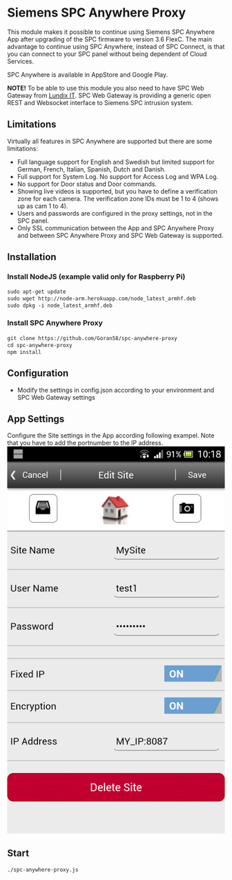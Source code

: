 # Siemens SPC Anywhere Proxy

This module makes it possible to continue using Siemens SPC Anywhere App after upgrading of the SPC firmware to version 3.6 FlexC. The main advantage to continue using SPC Anywhere, instead of SPC Connect, is that you can connect to your SPC panel without being dependent of Cloud Services.

SPC Anywhere is available in AppStore and Google Play.

<b>NOTE!</b> To be able to use this module you also need to have SPC Web Gateway from [Lundix IT](http://www.lundix.se/smarta-losningar). SPC Web Gateway is providing a generic open REST and Websocket interface to Siemens SPC intrusion system.

## Limitations
Virtually all features in SPC Anywhere are supported but there are some limitations:
  - Full language support for English and Swedish but limited support for German, French, Italian, Spanish, Dutch and Danish.
  - Full support for System Log. No support for Access Log and WPA Log.
  - No support for Door status and Door commands.
  - Showing live videos is supported, but you have to define a verification zone for each camera. The verification zone IDs must be 1 to 4 (shows up as cam 1 to 4).
  - Users and passwords are configured in the proxy settings, not in the SPC panel. 
  - Only SSL communication between the App and SPC Anywhere Proxy and between SPC Anywhere Proxy and SPC Web Gateway is supported.
  
## Installation
### Install NodeJS (example valid only for Raspberry Pi)
	sudo apt-get update
	sudo wget http://node-arm.herokuapp.com/node_latest_armhf.deb
	sudo dpkg -i node_latest_armhf.deb
        
### Install SPC Anywhere Proxy 
	git clone https://github.com/Goran58/spc-anywhere-proxy
	cd spc-anywhere-proxy
	npm install
	
## Configuration

- Modify the settings in config.json according to your environment and SPC Web Gateway settings

## App Settings
Configure the Site settings in the App according following exampel. Note that you have to add the portnumber to the IP address.
![SPC Anywhere Site Settings](./images/spc-anywhere-site-settings.png?raw=true) 
## Start
	./spc-anywhere-proxy.js

